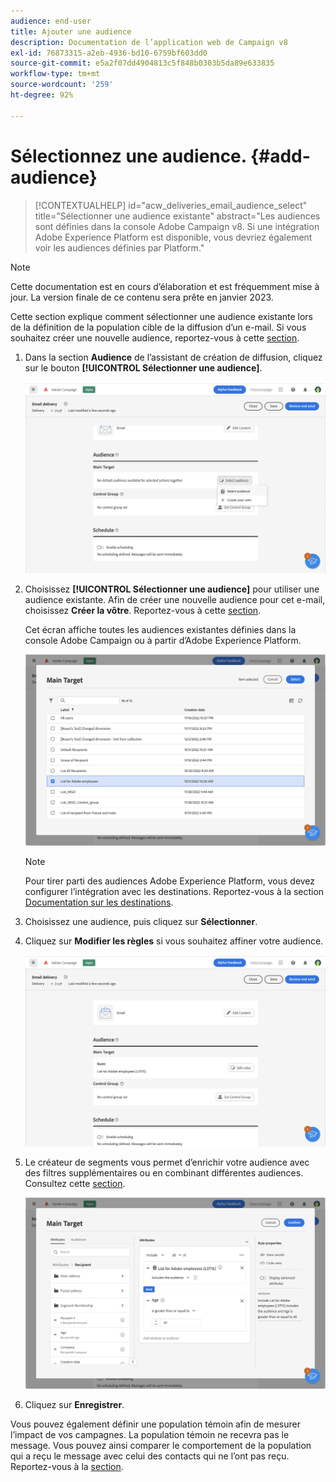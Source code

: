 ```yaml
---
audience: end-user
title: Ajouter une audience
description: Documentation de l’application web de Campaign v8
exl-id: 76873315-a2eb-4936-bd10-6759bf603dd0
source-git-commit: e5a2f07dd4904813c5f848b0303b5da89e633835
workflow-type: tm+mt
source-wordcount: '259'
ht-degree: 92%

---
```


# Sélectionnez une audience. {#add-audience}

>[!CONTEXTUALHELP]
>id="acw_deliveries_email_audience_select"
>title="Sélectionner une audience existante"
>abstract="Les audiences sont définies dans la console Adobe Campaign v8. Si une intégration Adobe Experience Platform est disponible, vous devriez également voir les audiences définies par Platform."

>[!NOTE]
>
>Cette documentation est en cours d’élaboration et est fréquemment mise à jour. La version finale de ce contenu sera prête en janvier 2023.

Cette section explique comment sélectionner une audience existante lors de la définition de la population cible de la diffusion d’un e-mail. Si vous souhaitez créer une nouvelle audience, reportez-vous à cette [section](segment-builder.md).

1. Dans la section **Audience** de l’assistant de création de diffusion, cliquez sur le bouton **[!UICONTROL Sélectionner une audience]**.

   ![](assets/create-audience.png)

1. Choisissez **[!UICONTROL Sélectionner une audience]** pour utiliser une audience existante. Afin de créer une nouvelle audience pour cet e-mail, choisissez **Créer la vôtre**. Reportez-vous à cette [section](segment-builder.md).

   Cet écran affiche toutes les audiences existantes définies dans la console Adobe Campaign ou à partir d’Adobe Experience Platform.

   ![](assets/create-audience2.png)

   >[!NOTE]
   >
   >Pour tirer parti des audiences Adobe Experience Platform, vous devez configurer l’intégration avec les destinations. Reportez-vous à la section [Documentation sur les destinations](https://experienceleague.adobe.com/docs/experience-platform/destinations/home.html?lang=fr).

1. Choisissez une audience, puis cliquez sur **Sélectionner**.

1. Cliquez sur **Modifier les règles** si vous souhaitez affiner votre audience.

   ![](assets/create-audience3.png)

1. Le créateur de segments vous permet d’enrichir votre audience avec des filtres supplémentaires ou en combinant différentes audiences. Consultez cette [section](segment-builder.md).

   ![](assets/create-audience4.png)

1. Cliquez sur **Enregistrer**.

Vous pouvez également définir une population témoin afin de mesurer l’impact de vos campagnes. La population témoin ne recevra pas le message. Vous pouvez ainsi comparer le comportement de la population qui a reçu le message avec celui des contacts qui ne l’ont pas reçu. Reportez-vous à la [section](control-group.md).